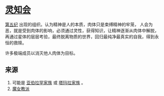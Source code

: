 # [灵知会](../团体/灵知会.md)

[第五纪](../纪元/第五纪.md) 出现的组织。认为精神是人的本质，肉体只是束缚精神的牢笼，
人会为恶，就是受到肉体的影响，必须通过灵性，获得知识，让精神逐渐从肉体中解脱，
再通过星体的层层考验，最终脱离物质的世界，回归最纯净最真实的自我，得到永恒的救赎。

许多极端成员以消灭他人肉体为目标。

## 来源
1. 可能是 [亚伯拉罕家族](../家族/亚伯拉罕家族.md) 或 [塔玛拉家族](../家族/塔玛拉家族.md) 。
2. [魔女教派](../团体/魔女教派.md)
